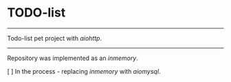# TODO-list
---
Todo-list pet project with _aiohttp_. 

---

Repository was implemented as an _inmemory_. 

[ ] In the process - replacing _inmemory_ with _aiomysql_.
